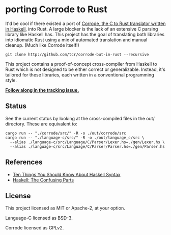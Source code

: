 # porting Corrode to Rust

It'd be cool if there existed a port of [Corrode, the C to Rust translator written in Haskell](https://github.com/jameysharp/corrode), into Rust. A large blocker is the lack of an extensive C parsing library like Haskell has. This project has the goal of translating both libraries into idiomatic Rust using a mix of automated translation and manual cleanup. (Much like Corrode itself!)

```
git clone http://github.com/tcr/corrode-but-in-rust --recursive
```

This project contains a proof-of-concept cross-compiler from Haskell to Rust which is not designed to be either correct or generalizable. Instead, it's tailored for these libraries, each written in a conventional programming style.

**[Follow along in the tracking issue.](https://github.com/tcr/corrode-but-in-rust/issues/1)**

## Status

See the current status by looking at the cross-compiled files in the out/ directory. These are equivalent to:

```
cargo run -- "./corrode/src/" -R -o ./out/corrode/src
cargo run -- "./language-c/src/" -R -o ./out/language_c/src \
  --alias ./language-c/src/Language/C/Parser/Lexer.hs=./gen/Lexer.hs \
  --alias ./language-c/src/Language/C/Parser/Parser.hs=./gen/Parser.hs
```

## References

* [Ten Things You Should Know About Haskell Syntax](https://www.fpcomplete.com/blog/2012/09/ten-things-you-should-know-about-haskell-syntax)
* [Haskell: The Confusing Parts](http://echo.rsmw.net/n00bfaq.html)

## License

This project licensed as MIT or Apache-2, at your option.

Language-C licensed as BSD-3.

Corrode licensed as GPLv2.
